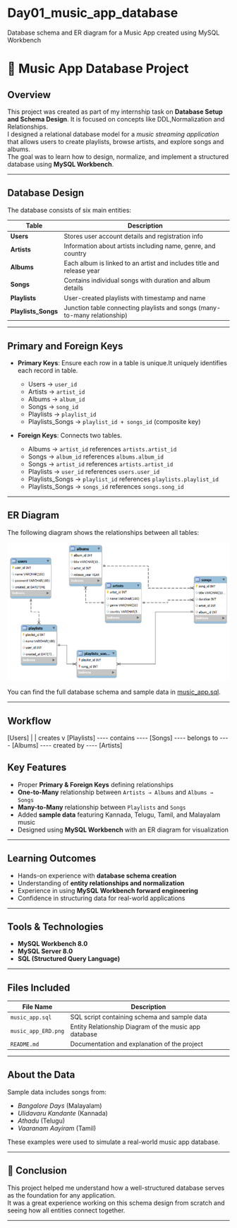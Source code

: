 # Day01_music_app_database
Database schema and ER diagram for a Music App created using MySQL Workbench
# 🎵 Music App Database Project

## Overview
This project was created as part of my internship task on **Database Setup and Schema Design**. It is focused on concepts like DDL,Normalization and Relationships.  
I designed a relational database model for a *music streaming application* that allows users to create playlists, browse artists, and explore songs and albums.  
The goal was to learn how to design, normalize, and implement a structured database using **MySQL Workbench**.

---

## Database Design
The database consists of six main entities:

| Table | Description |
|--------|--------------|
| **Users** | Stores user account details and registration info |
| **Artists** | Information about artists including name, genre, and country |
| **Albums** | Each album is linked to an artist and includes title and release year |
| **Songs** | Contains individual songs with duration and album details |
| **Playlists** | User-created playlists with timestamp and name |
| **Playlists_Songs** | Junction table connecting playlists and songs (many-to-many relationship) |

---

## Primary and Foreign Keys

- **Primary Keys**: Ensure each row in a table is unique.It uniquely identifies each record in table.
  - Users → `user_id`
  - Artists → `artist_id`
  - Albums → `album_id`
  - Songs → `song_id`
  - Playlists → `playlist_id`
  - Playlists_Songs → `playlist_id + songs_id` (composite key)

- **Foreign Keys**: Connects two tables.
  - Albums → `artist_id` references `artists.artist_id`
  - Songs → `album_id` references `albums.album_id`
  - Songs → `artist_id` references `artists.artist_id`
  - Playlists → `user_id` references `users.user_id`
  - Playlists_Songs → `playlist_id` references `playlists.playlist_id`
  - Playlists_Songs → `songs_id` references `songs.song_id`

---
## ER Diagram
The following diagram shows the relationships between all tables:

![ER Diagram](music_app_ERD.png)

You can find the full database schema and sample data in [music_app.sql](music_app.sql).

---
## Workflow
[Users] 
   |
   | creates
   v
[Playlists] ---- contains ---- [Songs] ---- belongs to ---- [Albums] ---- created by ---- [Artists]


## Key Features
- Proper **Primary & Foreign Keys** defining relationships  
- **One-to-Many** relationship between `Artists → Albums` and `Albums → Songs`  
- **Many-to-Many** relationship between `Playlists` and `Songs`  
- Added **sample data** featuring Kannada, Telugu, Tamil, and Malayalam music  
- Designed using **MySQL Workbench** with an ER diagram for visualization  

---

## Learning Outcomes
- Hands-on experience with **database schema creation**  
- Understanding of **entity relationships and normalization**  
- Experience in using **MySQL Workbench forward engineering**  
- Confidence in structuring data for real-world applications  

---

## Tools & Technologies
- **MySQL Workbench 8.0**  
- **MySQL Server 8.0**  
- **SQL (Structured Query Language)**  

---

## Files Included
| File Name | Description |
|------------|-------------|
| `music_app.sql` | SQL script containing schema and sample data |
| `music_app_ERD.png` | Entity Relationship Diagram of the music app database |
| `README.md` | Documentation and explanation of the project |

---
## About the Data
Sample data includes songs from:
- *Bangalore Days* (Malayalam)  
- *Ulidavaru Kandante* (Kannada)  
- *Athadu* (Telugu)  
- *Vaaranam Aayiram* (Tamil)  

These examples were used to simulate a real-world music app database.

---

## 🚀 Conclusion
This project helped me understand how a well-structured database serves as the foundation for any application.  
It was a great experience working on this schema design from scratch and seeing how all entities connect together.

---

